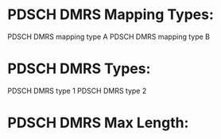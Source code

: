 # PDSCH DMRS Mapping Types:
PDSCH DMRS mapping type A
PDSCH DMRS mapping type B

# PDSCH DMRS Types:
PDSCH DMRS type 1
PDSCH DMRS type 2

# PDSCH DMRS Max Length:

